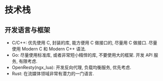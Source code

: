 # 技术栈

## 开发语言与框架

* C/C++: 优先使用 C, 封装的库, 能方便用 C 做接口的, 尽量用 C 做接口. 尽量使用 Modern C 和 Modern C++ 语法.
* Go: 尽量使用标准库, 或者非常短小精悍的库, 不要使用大的框架. 开发 API 服务, 有限考虑.
* OpenResty(ngx_lua): 开发反向代理, 负载均衡服务, 优先考虑.
* Rust: 在流媒体领域非常有潜力的一门语言.

